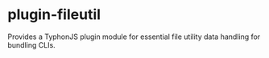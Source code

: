 # plugin-fileutil
Provides a TyphonJS plugin module for essential file utility data handling for bundling CLIs. 
